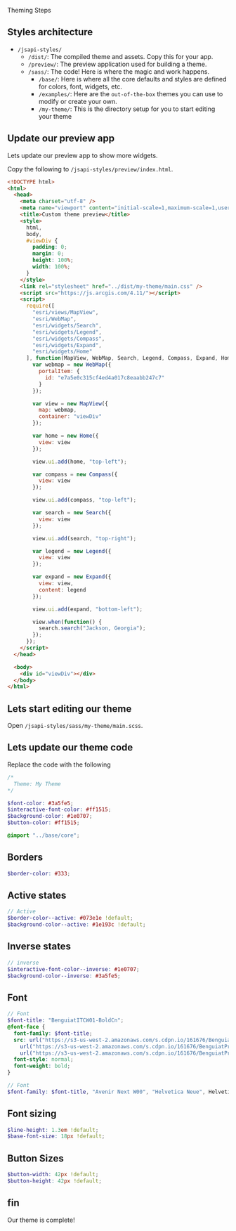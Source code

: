Theming Steps

## Styles architecture

- `/jsapi-styles/`
  - `/dist/`: The compiled theme and assets. Copy this for your app.
  - `/preview/`: The preview application used for building a theme.
  - `/sass/`: The code! Here is where the magic and work happens.
    - `/base/`: Here is where all the core defaults and styles are defined for colors, font, widgets, etc.
    - `/examples/`: Here are the `out-of-the-box` themes you can use to modify or create your own.
    - `/my-theme/`: This is the directory setup for you to start editing your theme

## Update our preview app

Lets update our preview app to show more widgets.

Copy the following to `/jsapi-styles/preview/index.html`.

```html
<!DOCTYPE html>
<html>
  <head>
    <meta charset="utf-8" />
    <meta name="viewport" content="initial-scale=1,maximum-scale=1,user-scalable=no" />
    <title>Custom theme preview</title>
    <style>
      html,
      body,
      #viewDiv {
        padding: 0;
        margin: 0;
        height: 100%;
        width: 100%;
      }
    </style>
    <link rel="stylesheet" href="../dist/my-theme/main.css" />
    <script src="https://js.arcgis.com/4.11/"></script>
    <script>
      require([
        "esri/views/MapView",
        "esri/WebMap",
        "esri/widgets/Search",
        "esri/widgets/Legend",
        "esri/widgets/Compass",
        "esri/widgets/Expand",
        "esri/widgets/Home"
      ], function(MapView, WebMap, Search, Legend, Compass, Expand, Home) {
        var webmap = new WebMap({
          portalItem: {
            id: "e7a5e0c315cf4ed4a017c8eaabb247c7"
          }
        });

        var view = new MapView({
          map: webmap,
          container: "viewDiv"
        });

        var home = new Home({
          view: view
        });

        view.ui.add(home, "top-left");

        var compass = new Compass({
          view: view
        });

        view.ui.add(compass, "top-left");

        var search = new Search({
          view: view
        });

        view.ui.add(search, "top-right");

        var legend = new Legend({
          view: view
        });

        var expand = new Expand({
          view: view,
          content: legend
        });

        view.ui.add(expand, "bottom-left");

        view.when(function() {
          search.search("Jackson, Georgia");
        });
      });
    </script>
  </head>

  <body>
    <div id="viewDiv"></div>
  </body>
</html>
```

## Lets start editing our theme

Open `/jsapi-styles/sass/my-theme/main.scss`.

## Lets update our theme code

Replace the code with the following

```scss
/*
  Theme: My Theme
*/

$font-color: #3a5fe5;
$interactive-font-color: #ff1515;
$background-color: #1e0707;
$button-color: #ff1515;

@import "../base/core";
```

## Borders

```scss
$border-color: #333;
```

## Active states

```scss
// Active
$border-color--active: #073e1e !default;
$background-color--active: #1e193c !default;
```

## Inverse states

```scss
// inverse
$interactive-font-color--inverse: #1e0707;
$background-color--inverse: #3a5fe5;
```

## Font

```scss
// Font
$font-title: "BenguiatITCW01-BoldCn";
@font-face {
  font-family: $font-title;
  src: url("https://s3-us-west-2.amazonaws.com/s.cdpn.io/161676/BenguiatProITC-BoldCond.eot") format("embedded-opentype"),
    url("https://s3-us-west-2.amazonaws.com/s.cdpn.io/161676/BenguiatProITC-BoldCond.woff") format("woff"),
    url("https://s3-us-west-2.amazonaws.com/s.cdpn.io/161676/BenguiatProITC-BoldCond.ttf") format("truetype");
  font-style: normal;
  font-weight: bold;
}

// Font
$font-family: $font-title, "Avenir Next W00", "Helvetica Neue", Helvetica, Arial, sans-serif !default;
```

## Font sizing

```scss
$line-height: 1.3em !default;
$base-font-size: 18px !default;
```

## Button Sizes

```scss
$button-width: 42px !default;
$button-height: 42px !default;
```

## fin

Our theme is complete!
